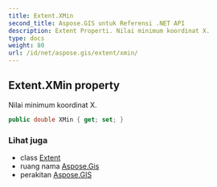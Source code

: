 ```yaml
---
title: Extent.XMin
second_title: Aspose.GIS untuk Referensi .NET API
description: Extent Properti. Nilai minimum koordinat X.
type: docs
weight: 80
url: /id/net/aspose.gis/extent/xmin/
---
```

## Extent.XMin property

Nilai minimum koordinat X.

```csharp
public double XMin { get; set; }
```

### Lihat juga

* class [Extent](../)
* ruang nama [Aspose.Gis](../../extent/)
* perakitan [Aspose.GIS](../../../)


